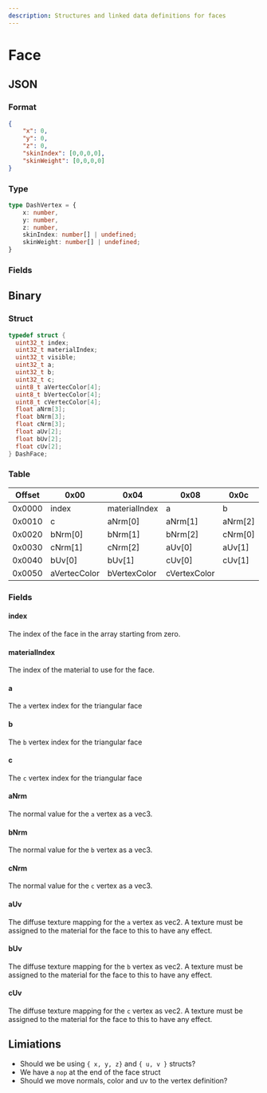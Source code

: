 ```yaml
---
description: Structures and linked data definitions for faces
---
```


# Face

## JSON

### Format

```json
{
	"x": 0,
	"y": 0,
	"z": 0,
	"skinIndex": [0,0,0,0],
	"skinWeight": [0,0,0,0]
}
```

### Type

```typescript
type DashVertex = {
	x: number,
	y: number,
	z: number,
	skinIndex: number[] | undefined;
	skinWeight: number[] | undefined;
}
```

### Fields


## Binary

### Struct

```c
typedef struct {
  uint32_t index;
  uint32_t materialIndex;
  uint32_t visible;
  uint32_t a;
  uint32_t b;
  uint32_t c;
  uint8_t aVertecColor[4];
  uint8_t bVertecColor[4];
  uint8_t cVertecColor[4];
  float aNrm[3];
  float bNrm[3];
  float cNrm[3];
  float aUv[2];
  float bUv[2];
  float cUv[2];
} DashFace;
```

### Table


| Offset | 0x00  | 0x04  | 0x08       | 0x0c       |
| ------ | ----- | ----- | ---------- | ---------- |
| 0x0000 | index | materialIndex | a | b |
| 0x0010 | c | aNrm[0] | aNrm[1] | aNrm[2] |
| 0x0020 | bNrm[0] | bNrm[1] | bNrm[2] | cNrm[0] |
| 0x0030 | cNrm[1] | cNrm[2] | aUv[0] | aUv[1] |
| 0x0040 | bUv[0] | bUv[1] | cUv[0] | cUv[1] |
| 0x0050 | aVertecColor | bVertexColor | cVertexColor |  |

### Fields

#### index

The index of the face in the array starting from zero.

#### materialIndex

The index of the material to use for the face.

#### a

The `a` vertex index for the triangular face

#### b

The `b` vertex index for the triangular face

#### c

The `c` vertex index for the triangular face

#### aNrm

The normal value for the `a` vertex as a vec3.

#### bNrm

The normal value for the `b` vertex as a vec3.

#### cNrm

The normal value for the `c` vertex as a vec3.

#### aUv

The diffuse texture mapping for the `a` vertex as vec2. A texture must be assigned 
to the material for the face to this to have any effect. 

#### bUv

The diffuse texture mapping for the `b` vertex as vec2. A texture must be assigned 
to the material for the face to this to have any effect. 

#### cUv

The diffuse texture mapping for the `c` vertex as vec2. A texture must be assigned 
to the material for the face to this to have any effect. 

## Limiations

- Should we be using `{ x, y, z}` and `{ u, v }` structs?
- We have a `nop` at the end of the face struct
- Should we move normals, color and uv to the vertex definition?